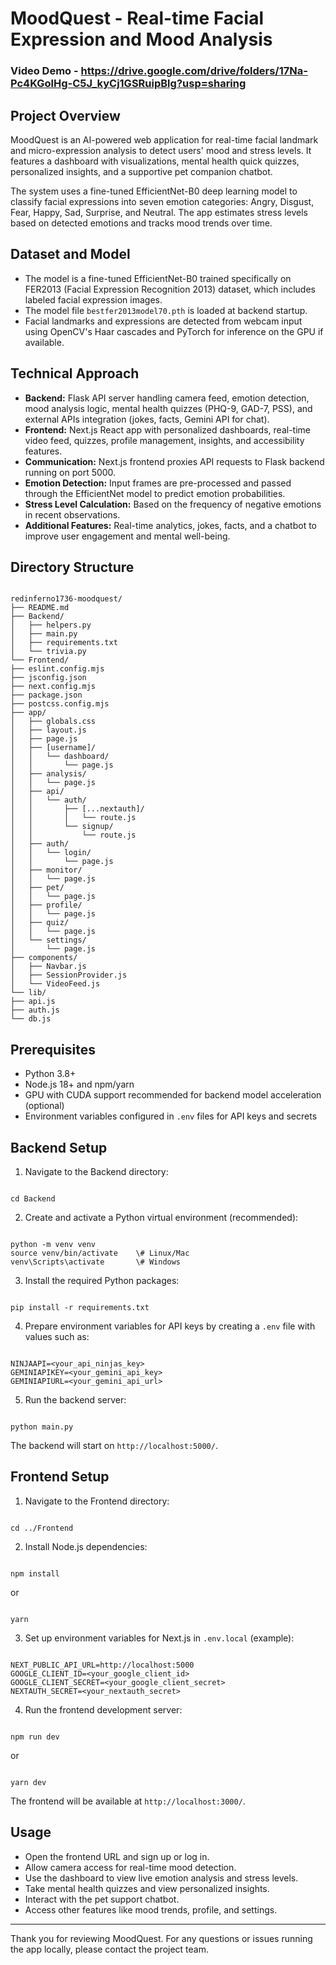 # MoodQuest - Real-time Facial Expression and Mood Analysis

### Video Demo - https://drive.google.com/drive/folders/17Na-Pc4KGolHg-C5J_kyCj1GSRuipBlg?usp=sharing

## Project Overview

MoodQuest is an AI-powered web application for real-time facial landmark and micro-expression analysis to detect users' mood and stress levels. It features a dashboard with visualizations, mental health quick quizzes, personalized insights, and a supportive pet companion chatbot.

The system uses a fine-tuned EfficientNet-B0 deep learning model to classify facial expressions into seven emotion categories: Angry, Disgust, Fear, Happy, Sad, Surprise, and Neutral. The app estimates stress levels based on detected emotions and tracks mood trends over time.

## Dataset and Model

- The model is a fine-tuned EfficientNet-B0 trained specifically on FER2013 (Facial Expression Recognition 2013) dataset, which includes labeled facial expression images.
- The model file `bestfer2013model70.pth` is loaded at backend startup.
- Facial landmarks and expressions are detected from webcam input using OpenCV's Haar cascades and PyTorch for inference on the GPU if available.

## Technical Approach

- **Backend:** Flask API server handling camera feed, emotion detection, mood analysis logic, mental health quizzes (PHQ-9, GAD-7, PSS), and external APIs integration (jokes, facts, Gemini API for chat).
- **Frontend:** Next.js React app with personalized dashboards, real-time video feed, quizzes, profile management, insights, and accessibility features.
- **Communication:** Next.js frontend proxies API requests to Flask backend running on port 5000.
- **Emotion Detection:** Input frames are pre-processed and passed through the EfficientNet model to predict emotion probabilities.
- **Stress Level Calculation:** Based on the frequency of negative emotions in recent observations.
- **Additional Features:** Real-time analytics, jokes, facts, and a chatbot to improve user engagement and mental well-being.

## Directory Structure

```

redinferno1736-moodquest/
├── README.md
├── Backend/
│   ├── helpers.py
│   ├── main.py
│   ├── requirements.txt
│   └── trivia.py
└── Frontend/
├── eslint.config.mjs
├── jsconfig.json
├── next.config.mjs
├── package.json
├── postcss.config.mjs
├── app/
│   ├── globals.css
│   ├── layout.js
│   ├── page.js
│   ├── [username]/
│   │   └── dashboard/
│   │       └── page.js
│   ├── analysis/
│   │   └── page.js
│   ├── api/
│   │   └── auth/
│   │       ├── [...nextauth]/
│   │       │   └── route.js
│   │       └── signup/
│   │           └── route.js
│   ├── auth/
│   │   └── login/
│   │       └── page.js
│   ├── monitor/
│   │   └── page.js
│   ├── pet/
│   │   └── page.js
│   ├── profile/
│   │   └── page.js
│   ├── quiz/
│   │   └── page.js
│   └── settings/
│       └── page.js
├── components/
│   ├── Navbar.js
│   ├── SessionProvider.js
│   └── VideoFeed.js
└── lib/
├── api.js
├── auth.js
└── db.js

```

## Prerequisites

- Python 3.8+ 
- Node.js 18+ and npm/yarn
- GPU with CUDA support recommended for backend model acceleration (optional)
- Environment variables configured in `.env` files for API keys and secrets

## Backend Setup

1. Navigate to the Backend directory:
```

cd Backend

```

2. Create and activate a Python virtual environment (recommended):
```

python -m venv venv
source venv/bin/activate    \# Linux/Mac
venv\Scripts\activate       \# Windows

```

3. Install the required Python packages:
```

pip install -r requirements.txt

```

4. Prepare environment variables for API keys by creating a `.env` file with values such as:
```

NINJAAPI=<your_api_ninjas_key>
GEMINIAPIKEY=<your_gemini_api_key>
GEMINIAPIURL=<your_gemini_api_url>

```

5. Run the backend server:
```

python main.py

```
The backend will start on `http://localhost:5000/`.

## Frontend Setup

1. Navigate to the Frontend directory:
```

cd ../Frontend

```

2. Install Node.js dependencies:
```

npm install

```
or
```

yarn

```

3. Set up environment variables for Next.js in `.env.local` (example):
```

NEXT_PUBLIC_API_URL=http://localhost:5000
GOOGLE_CLIENT_ID=<your_google_client_id>
GOOGLE_CLIENT_SECRET=<your_google_client_secret>
NEXTAUTH_SECRET=<your_nextauth_secret>

```

4. Run the frontend development server:
```

npm run dev

```
or
```

yarn dev

```
The frontend will be available at `http://localhost:3000/`.

## Usage

- Open the frontend URL and sign up or log in.
- Allow camera access for real-time mood detection.
- Use the dashboard to view live emotion analysis and stress levels.
- Take mental health quizzes and view personalized insights.
- Interact with the pet support chatbot.
- Access other features like mood trends, profile, and settings.

---

Thank you for reviewing MoodQuest. For any questions or issues running the app locally, please contact the project team.


